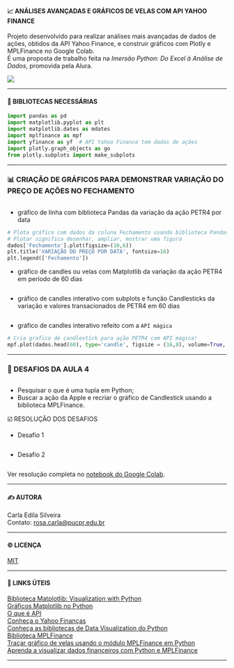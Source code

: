 #### 📈 ANÁLISES AVANÇADAS E GRÁFICOS DE VELAS COM API YAHOO FINANCE

Projeto desenvolvido para realizar análises mais avançadas de dados de ações, obtidos da API Yahoo Finance, e construir gráficos com Plotly e MPLFinance no Google Colab.  
É uma proposta de trabalho feita na <i>Imersão Python: Do Excel à Análise de Dados</i>, promovida pela Alura.    

<img src='https://i.postimg.cc/9QDfxRC5/aula04-cabecalho.png'>  

---

#### 💬 BIBLIOTECAS NECESSÁRIAS  

```python
import pandas as pd
import matplotlib.pyplot as plt
import matplotlib.dates as mdates
import mplfinance as mpf
import yfinance as yf  # API Yahoo Finance tem dados de ações
import plotly.graph_objects as go
from plotly.subplots import make_subplots
```

---  

### 📊 CRIAÇÃO DE GRÁFICOS PARA DEMONSTRAR VARIAÇÃO DO PREÇO DE AÇÕES NO FECHAMENTO
<img src=''>

- gráfico de linha com biblioteca Pandas da variação da ação PETR4 por data
```python
# Plota gráfico com dados da coluna Fechamento usando biblioteca Pandas
# Plotar significa desenhar, ampliar, mostrar uma figura
dados['Fechamento'].plot(figsize=(10,6))
plt.title('VARIAÇÃO DO PREÇO POR DATA', fontsize=16)
plt.legend(['Fechamento'])
```
- gráfico de candles ou velas com Matplotlib da variação da ação PETR4 em período de 60 dias
<img src=''>

- gráfico de candles interativo com subplots e função Candlesticks da variação e valores transacionados de PETR4 em 60 dias
<img src=''>

- gráfico de candles interativo refeito com a `API mágica`
  
```python
# Cria grafico de candlestick para ação PETR4 com API mágica!
mpf.plot(dados.head(60), type='candle', figsize = (16,8), volume=True, mav=(7,14), style='yahoo')
```
---  

### 🧠 DESAFIOS DA AULA 4  

<img src=''>  

- Pesquisar o que é uma tupla em Python;
- Buscar a ação da Apple e recriar o gráfico de Candlestick usando a biblioteca MPLFinance.

☑️ RESOLUÇÃO DOS DESAFIOS  

- Desafio 1 
<img src=''>

- Desafio 2
<img src=''>

Ver resolução completa no [notebook do Google Colab](https://colab.research.google.com/github/rosacarla/Analises-avancadas-e-graficos-de-velas/blob/main/Imersao_Python_Aula04.ipynb).  

---  

#### ✍️ AUTORA  
Carla Edila Silveira  
Contato: rosa.carla@pucpr.edu.br  

---

#### ©️ LICENÇA

[MIT](https://choosealicense.com/licenses/mit/)  

---  

#### 🔗 LINKS ÚTEIS  

[Biblioteca Matplotlib: Visualization with Python](https://matplotlib.org/)  
[Gráficos Matplotlib no Python](https://www.alura.com.br/artigos/criando-graficos-no-python-com-a-matplotlib?_gl=1*1dc3t7n*_ga*MTkyMTEwNTQ2Ni4xNzA5NTk0NTU0*_ga_1EPWSW3PCS*MTcxMTY4Mjc0MC4zNC4xLjE3MTE2ODI3NDkuMC4wLjA.*_fplc*aklKWnYxSTAybVRJVGltNVZieW1WYXdZbkp0elglMkZyb0dYdnFQcll2WGpreXMwS1VsQlBESEpXcGdmcm05ZWZXWTNpUXFiZFptR1psY2taRVVQVTV3cWtVc0R4dEFhN1JsSmZOOEtMUzlYbjNvRGs0ZmY2bGRnSmpvelhmdXclM0QlM0Q.)  
[O que é API](https://www.alura.com.br/artigos/api?_gl=1*rcnrb*_ga*MTkyMTEwNTQ2Ni4xNzA5NTk0NTU0*_ga_1EPWSW3PCS*MTcxMTY4NTA4OC4zNS4wLjE3MTE2ODUxMzEuMC4wLjA.*_fplc*aklKWnYxSTAybVRJVGltNVZieW1WYXdZbkp0elglMkZyb0dYdnFQcll2WGpreXMwS1VsQlBESEpXcGdmcm05ZWZXWTNpUXFiZFptR1psY2taRVVQVTV3cWtVc0R4dEFhN1JsSmZOOEtMUzlYbjNvRGs0ZmY2bGRnSmpvelhmdXclM0QlM0Q.)  
[Conheça o Yahoo Finanças](https://br.financas.yahoo.com/quote/%5EBVSP?p=%5EBVSP)  
[Conheça as bibliotecas de Data Visualization do Python](https://www.alura.com.br/artigos/data-visualization-conhecendo-bibliotecas-python?_gl=1*tlxvhm*_ga*MTkyMTEwNTQ2Ni4xNzA5NTk0NTU0*_ga_1EPWSW3PCS*MTcxMTY4NTA4OC4zNS4xLjE3MTE2ODUxNzUuMC4wLjA.*_fplc*aklKWnYxSTAybVRJVGltNVZieW1WYXdZbkp0elglMkZyb0dYdnFQcll2WGpreXMwS1VsQlBESEpXcGdmcm05ZWZXWTNpUXFiZFptR1psY2taRVVQVTV3cWtVc0R4dEFhN1JsSmZOOEtMUzlYbjNvRGs0ZmY2bGRnSmpvelhmdXclM0QlM0Q.)  
[Biblioteca MPLFinance](https://github.com/matplotlib/mplfinance)  
[Traçar gráfico de velas usando o módulo MPLFinance em Python](https://acervolima.com/tracar-grafico-de-velas-usando-o-modulo-mplfinance-em-python/)  
[Aprenda a visualizar dados financeiros com Python e MPLFinance](https://awari.com.br/aprenda-a-visualizar-dados-financeiros-com-python-e-mplfinance/#:~:text=A%20biblioteca%20mplfinance%20possui%20uma,Personaliza%C3%A7%C3%A3o%20dos%20gr%C3%A1ficos)

---
